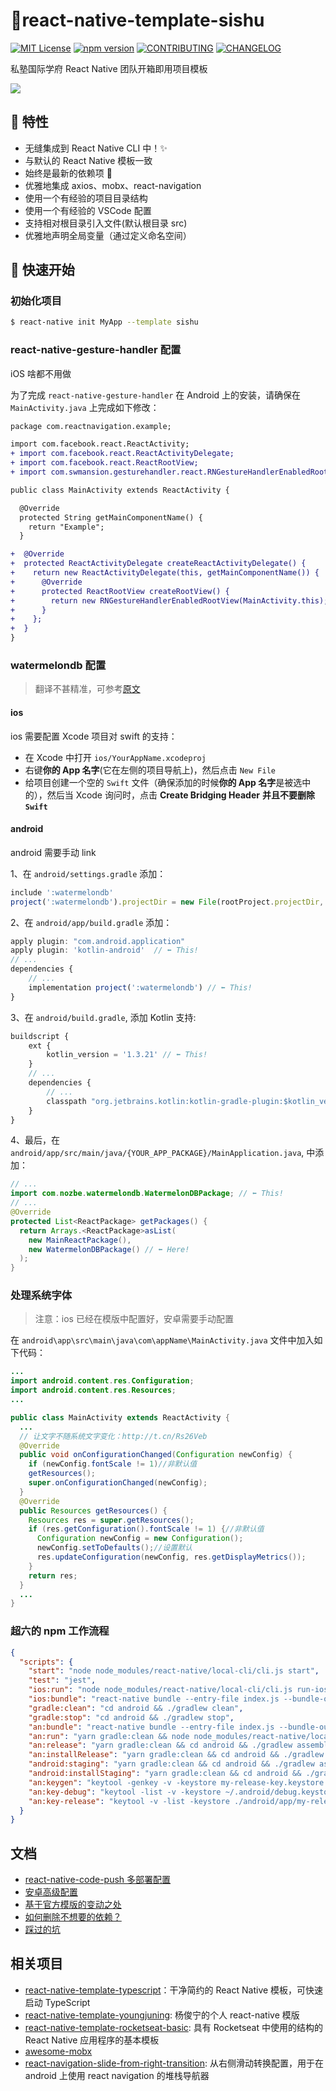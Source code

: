 # 🎨react-native-template-sishu

[![MIT License](https://img.shields.io/badge/License-MIT-blue.svg)](https://opensource.org/licenses/MIT)
[![npm version](https://img.shields.io/npm/v/react-native-template-sishu.svg)](https://badge.fury.io/js/react-native-template-sishu)
[![CONTRIBUTING](https://img.shields.io/badge/PRs-welcome-brightgreen.svg)](./CONTRIBUTING.md)
[![CHANGELOG](https://img.shields.io/static/v1.svg?label=CHANGELOG&message=Look&color=success)](./docs/CHANGELOG.md)

私塾国际学府 React Native 团队开箱即用项目模板

![](https://i.loli.net/2019/05/27/5ceb5d0f6ca1c75070.png)

## 🎉 特性

- 无缝集成到 React Native CLI 中！✨
- 与默认的 React Native 模板一致
- 始终是最新的依赖项 🙌
- 优雅地集成 axios、mobx、react-navigation
- 使用一个有经验的项目目录结构
- 使用一个有经验的 VSCode 配置
- 支持相对根目录引入文件(默认根目录 src)
- 优雅地声明全局变量（通过定义命名空间）

## 🚀 快速开始

### 初始化项目

```sh
$ react-native init MyApp --template sishu
```

### react-native-gesture-handler 配置

iOS 啥都不用做

为了完成 `react-native-gesture-handler` 在 Android 上的安装，请确保在 `MainActivity.java` 上完成如下修改：

```diff
package com.reactnavigation.example;

import com.facebook.react.ReactActivity;
+ import com.facebook.react.ReactActivityDelegate;
+ import com.facebook.react.ReactRootView;
+ import com.swmansion.gesturehandler.react.RNGestureHandlerEnabledRootView;

public class MainActivity extends ReactActivity {

  @Override
  protected String getMainComponentName() {
    return "Example";
  }

+  @Override
+  protected ReactActivityDelegate createReactActivityDelegate() {
+    return new ReactActivityDelegate(this, getMainComponentName()) {
+      @Override
+      protected ReactRootView createRootView() {
+        return new RNGestureHandlerEnabledRootView(MainActivity.this);
+      }
+    };
+  }
}
```

### watermelondb 配置

> 翻译不甚精准，可参考[原文](http://t.cn/Ai9ZWNsp)

#### ios

ios 需要配置 Xcode 项目对 swift 的支持：

- 在 Xcode 中打开 `ios/YourAppName.xcodeproj`
- 右键**你的 App 名字**(它在左侧的项目导航上)，然后点击 `New File`
- 给项目创建一个空的 `Swift` 文件（确保添加的时候**你的 App 名字**是被选中的），然后当 Xcode 询问时，点击 **Create Bridging Header** **并且不要删除 `Swift`**

#### android

android 需要手动 link

1、在 `android/settings.gradle` 添加：

```js
include ':watermelondb'
project(':watermelondb').projectDir = new File(rootProject.projectDir, '../node_modules/@nozbe/watermelondb/native/android')
```

2、在 `android/app/build.gradle` 添加：

```js
apply plugin: "com.android.application"
apply plugin: 'kotlin-android'  // ⬅️ This!
// ...
dependencies {
    // ...
    implementation project(':watermelondb') // ⬅️ This!
}
```

3、在 `android/build.gradle`, 添加 Kotlin 支持:

```js
buildscript {
    ext {
        kotlin_version = '1.3.21' // ⬅️ This!
    }
    // ...
    dependencies {
        // ...
        classpath "org.jetbrains.kotlin:kotlin-gradle-plugin:$kotlin_version" // ⬅️ This!
    }
}
```

4、最后，在 `android/app/src/main/java/{YOUR_APP_PACKAGE}/MainApplication.java`, 中添加：

```java
// ...
import com.nozbe.watermelondb.WatermelonDBPackage; // ⬅️ This!
// ...
@Override
protected List<ReactPackage> getPackages() {
  return Arrays.<ReactPackage>asList(
    new MainReactPackage(),
    new WatermelonDBPackage() // ⬅️ Here!
  );
}
```

### 处理系统字体

> 注意：ios 已经在模版中配置好，安卓需要手动配置

在 `android\app\src\main\java\com\appName\MainActivity.java` 文件中加入如下代码：

```java
...
import android.content.res.Configuration;
import android.content.res.Resources;
...

public class MainActivity extends ReactActivity {
  ...
  // 让文字不随系统文字变化：http://t.cn/Rs26Veb
  @Override
  public void onConfigurationChanged(Configuration newConfig) {
    if (newConfig.fontScale != 1)//非默认值
    getResources();
    super.onConfigurationChanged(newConfig);
  }
  @Override
  public Resources getResources() {
    Resources res = super.getResources();
    if (res.getConfiguration().fontScale != 1) {//非默认值
      Configuration newConfig = new Configuration();
      newConfig.setToDefaults();//设置默认
      res.updateConfiguration(newConfig, res.getDisplayMetrics());
    }
    return res;
  }
  ...
}
```

### 超六的 npm 工作流程

```json
{
  "scripts": {
    "start": "node node_modules/react-native/local-cli/cli.js start",
    "test": "jest",
    "ios:run": "node node_modules/react-native/local-cli/cli.js run-ios",
    "ios:bundle": "react-native bundle --entry-file index.js --bundle-output ./ios/index.ios.bundle --platform ios --dev false --assets-dest ./ios --sourcemap-output ./ios/index.ios.bundle.map",
    "gradle:clean": "cd android && ./gradlew clean",
    "gradle:stop": "cd android && ./gradlew stop",
    "an:bundle": "react-native bundle --entry-file index.js --bundle-output ./android/app/src/main/assets/index.android.bundle --platform android --dev false --assets-dest ./android/app/src/main/res --sourcemap-output ./android/app/src/main/assets/index.android.bundle.map",
    "an:run": "yarn gradle:clean && node node_modules/react-native/local-cli/cli.js run-android",
    "an:release": "yarn gradle:clean && cd android && ./gradlew assembleRelease",
    "an:installRelease": "yarn gradle:clean && cd android && ./gradlew installRelease",
    "android:staging": "yarn gradle:clean && cd android && ./gradlew assembleReleaseStaging",
    "android:installStaging": "yarn gradle:clean && cd android && ./gradlew installReleaseStaging",
    "an:keygen": "keytool -genkey -v -keystore my-release-key.keystore -alias my-key-alias -keyalg RSA -keysize 2048 -validity 36500",
    "an:key-debug": "keytool -list -v -keystore ~/.android/debug.keystore",
    "an:key-release": "keytool -v -list -keystore ./android/app/my-release-key.keystore"
  }
}
```

## 文档

- [react-native-code-push 多部署配置](./docs/react-native-code-push-multi-deployment.md)
- [安卓高级配置](./docs/Android.md)
- [基于官方模版的变动之处](./docs/Change.md)
- [如何删除不想要的依赖？](./docs/Remove.md)
- [踩过的坑](./Shit.md)

## 相关项目

- [react-native-template-typescript](http://t.cn/R1u8olx)：干净简约的 React Native 模板，可快速启动 TypeScript
- [react-native-template-youngjuning](http://t.cn/ECLfOA5): 杨俊宁的个人 react-native 模版
- [react-native-template-rocketseat-basic](http://t.cn/AiKIMyxQ): 具有 Rocketseat 中使用的结构的 React Native 应用程序的基本模板
- [awesome-mobx](https://github.com/mobxjs/awesome-mobx)
- [react-navigation-slide-from-right-transition](http://t.cn/RsjwjbZ): 从右侧滑动转换配置，用于在 android 上使用 react navigation 的堆栈导航器

